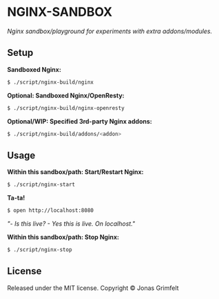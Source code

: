 # NGINX-SANDBOX

_Nginx sandbox/playground for experiments with extra addons/modules._


## Setup

**Sandboxed Nginx:**

```bash
$ ./script/nginx-build/nginx
```

**Optional: Sandboxed Nginx/OpenResty:**

```bash
$ ./script/nginx-build/nginx-openresty
```

**Optional/WIP: Specified 3rd-party Nginx addons:**

```bash
$ ./script/nginx-build/addons/<addon>
```


## Usage

**Within this sandbox/path: Start/Restart Nginx:**

```bash
$ ./script/nginx-start
```

**Ta-ta!**

```bash
$ open http://localhost:8080
```

*"- Is this live? - Yes this is live. On localhost."*

**Within this sandbox/path: Stop Nginx:**

```bash
$ ./script/nginx-stop
```

## License

Released under the MIT license. Copyright © Jonas Grimfelt
